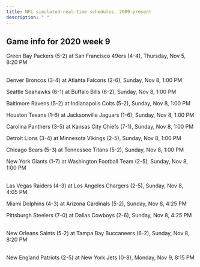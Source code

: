 ```yaml
---
title: NFL simulated-real-time schedules, 2009-present
description: " "
---
```


## Game info for 2020 week 9
Green Bay Packers (5-2) at San Francisco 49ers (4-4), Thursday, Nov 5, 8:20 PM

<br/>Denver Broncos (3-4) at Atlanta Falcons (2-6), Sunday, Nov 8, 1:00 PM

Seattle Seahawks (6-1) at Buffalo Bills (6-2), Sunday, Nov 8, 1:00 PM

Baltimore Ravens (5-2) at Indianapolis Colts (5-2), Sunday, Nov 8, 1:00 PM

Houston Texans (1-6) at Jacksonville Jaguars (1-6), Sunday, Nov 8, 1:00 PM

Carolina Panthers (3-5) at Kansas City Chiefs (7-1), Sunday, Nov 8, 1:00 PM

Detroit Lions (3-4) at Minnesota Vikings (2-5), Sunday, Nov 8, 1:00 PM

Chicago Bears (5-3) at Tennessee Titans (5-2), Sunday, Nov 8, 1:00 PM

New York Giants (1-7) at Washington Football Team (2-5), Sunday, Nov 8, 1:00 PM

<br/>Las Vegas Raiders (4-3) at Los Angeles Chargers (2-5), Sunday, Nov 8, 4:05 PM

Miami Dolphins (4-3) at Arizona Cardinals (5-2), Sunday, Nov 8, 4:25 PM

Pittsburgh Steelers (7-0) at Dallas Cowboys (2-6), Sunday, Nov 8, 4:25 PM

<br/>New Orleans Saints (5-2) at Tampa Bay Buccaneers (6-2), Sunday, Nov 8, 8:20 PM

<br/>New England Patriots (2-5) at New York Jets (0-8), Monday, Nov 9, 8:15 PM

